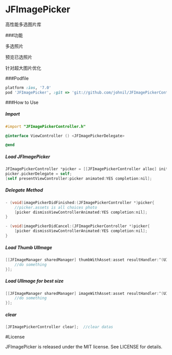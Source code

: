 # JFImagePicker
高性能多选图片库


###功能

多选照片

预览已选照片

针对超大图片优化

###Podfile

```ruby
platform :ios, '7.0'
pod 'JFImagePicker', :git => 'git://github.com/johnil/JFImagePickerController'
```

###How to Use

##### Import
```objective-c
#import "JFImagePickerController.h"

@interface ViewController () <JFImagePickerDelegate>

@end

```

##### Load JFImagePicker
```objective-c
JFImagePickerController *picker = [[JFImagePickerController alloc] initWithPreviewIndex:temp.tag];
picker.pickerDelegate = self;
[self presentViewController:picker animated:YES completion:nil];
```

##### Delegate Method
```objective-c
- (void)imagePickerDidFinished:(JFImagePickerController *)picker{ 
	//picker.assets is all choices photo
  	[picker dismissViewControllerAnimated:YES completion:nil];
}

- (void)imagePickerDidCancel:(JFImagePickerController *)picker{
    [picker dismissViewControllerAnimated:YES completion:nil];
}
```

##### Load Thumb UIImage
```objective-c
[[JFImageManager sharedManager] thumbWithAsset:asset resultHandler:^(UIImage *result) {
    //do something
}];
```

##### Load UIImage for best size
```objective-c
[[JFImageManager sharedManager] imageWithAsset:asset resultHandler:^(UIImage *result) {
    //do something
}];
```

##### clear
```objective-c
[JFImagePickerController clear];  //clear datas
```

#License

JFImagePicker is released under the MIT license. See LICENSE for details.
